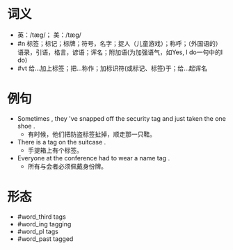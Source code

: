 # 词义
- 英：/tæɡ/； 美：/tæɡ/
- #n 标签；标记；标牌；符号，名字；捉人（儿童游戏）；称呼；（外国语的）语录，引语，格言，谚语；诨名；附加语(为加强语气，如Yes, I do一句中的I do)
- #vt 给…加上标签；把…称作；加标识符(或标记、标签)于；给…起诨名
# 例句
- Sometimes , they 've snapped off the security tag and just taken the one shoe .
	- 有时候，他们把防盗标签扯掉，顺走那一只鞋。
- There is a tag on the suitcase .
	- 手提箱上有个标签。
- Everyone at the conference had to wear a name tag .
	- 所有与会者必须佩戴身份牌。
# 形态
- #word_third tags
- #word_ing tagging
- #word_pl tags
- #word_past tagged
